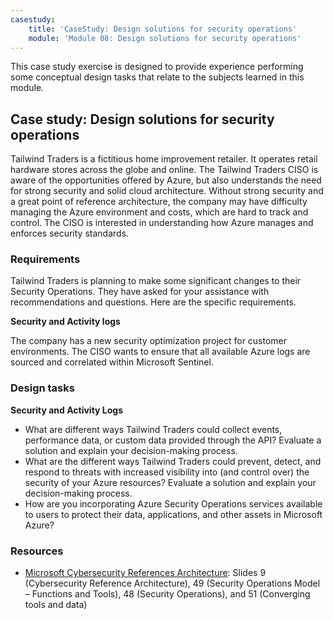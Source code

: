 ```yaml
---
casestudy:
    title: 'CaseStudy: Design solutions for security operations'
    module: 'Module 08: Design solutions for security operations'
---
```


This case study exercise is designed to provide experience performing some conceptual design tasks that relate to the subjects learned in this module.

## Case study: Design solutions for security operations

Tailwind Traders is a fictitious home improvement retailer. It operates retail hardware stores across the globe and online. The Tailwind Traders CISO is aware of the opportunities offered by Azure, but also understands the need for strong security and solid cloud architecture. Without strong security and a great point of reference architecture, the
company may have difficulty managing the Azure environment and costs, which are hard to track and control. The CISO is interested in understanding how Azure manages and enforces security standards.

### Requirements

Tailwind Traders is planning to make some significant changes to their Security Operations. They have asked for your assistance with recommendations and questions. Here are the specific requirements.

**Security and Activity logs** 

The company has a new security optimization project for customer environments. The CISO wants to ensure that all available Azure logs are sourced and correlated within Microsoft Sentinel.

### Design tasks

**Security and Activity Logs**

* What are different ways Tailwind Traders could collect events, performance data, or custom data provided through the API? Evaluate a solution and explain your decision-making process.
* What are the different ways Tailwind Traders could prevent, detect, and respond to threats with increased visibility into (and control over) the security of your Azure resources? Evaluate a solution and explain your decision-making process.
* How are you incorporating Azure Security Operations services available to users to protect their data, applications, and other assets in Microsoft Azure?

### Resources

* [Microsoft Cybersecurity References Architecture](https://github.com/MicrosoftDocs/security/blob/main/Downloads/microsoft-cybersecurity-reference-architectures.pptx?raw=true): Slides 9 (Cybersecurity Reference Architecture), 49 (Security Operations Model – Functions and Tools), 48 (Security Operations), and 51 (Converging tools and data)
